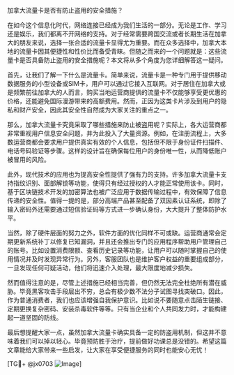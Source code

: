 加拿大流量卡是否有防止盗用的安全措施？

在如今这个信息化时代，网络连接已经成为我们生活的一部分。无论是工作、学习还是娱乐，我们都离不开网络的支持。对于经常需要跨国交流或者长期生活在加拿大的朋友来说，选择一张合适的流量卡显得尤为重要。而在众多选择中，加拿大本地的流量卡因其便捷性和性价比而备受青睐。但随之而来的一个问题就是：这些流量卡是否具备防止盗用的安全措施呢？本文将从多个角度为您详细解答这一疑问。

首先，让我们了解一下什么是流量卡。简单来说，流量卡是一种专门用于提供移动数据服务的小型设备或SIM卡，用户可以通过它接入互联网。对于居住在加拿大或是频繁前往加拿大的人而言，购买当地运营商提供的流量卡不仅能够享受更优惠的价格，还能避免国际漫游带来的高额费用。然而，正因为这类卡片涉及到用户的隐私和财产安全，因此其安全性自然成为大家关注的重点之一。

那么，加拿大流量卡究竟采取了哪些措施来防止被盗用呢？实际上，各大运营商都非常重视用户信息安全问题，并为此投入了大量资源。例如，在注册流程上，大多数运营商都会要求用户提供真实有效的个人信息，包括但不限于身份证件扫描件、电话号码验证等步骤。这样的设计旨在确保每位用户的身份唯一性，从而降低账户被冒用的风险。

此外，现代技术的应用也为提高安全性提供了强有力的支持。许多加拿大流量卡支持指纹识别、面部解锁等功能，使得只有经过授权的人才能正常使用该卡。同时，基于区块链技术开发的加密算法也被广泛应用于数据传输过程中，有效保障了信息传递的安全性。值得一提的是，部分高端产品甚至配备了双因素认证系统，即除了输入密码外还需要通过短信验证码等方式进一步确认身份，大大提升了整体防护水平。

当然，除了硬件层面的努力之外，软件方面的优化同样不可或缺。运营商通常会定期更新系统补丁以修复已知漏洞，并且还会推出专门的应用程序帮助用户管理自己的账号。比如设置消费限额、查看历史记录等功能，让用户可以随时掌握自己的使用情况并及时发现异常行为。另外，客服团队也是维护客户权益的重要组成部分，一旦发现任何可疑活动，他们将迅速介入处理，最大限度地减少损失。

然而值得注意的是，尽管上述措施已经相当完善，但仍然无法完全杜绝所有潜在威胁。毕竟黑客攻击手段层出不穷，总会有极少数不法分子试图寻找突破口。因此，作为普通消费者，我们也应该增强自我保护意识。比如说不要随意点击陌生链接、定期更换复杂密码、安装杀毒软件等等。只有当企业和个人共同发力时，才能构建起一道坚固的防线。

最后想提醒大家一点，虽然加拿大流量卡确实具备一定的防盗用机制，但这并不意味着我们可以掉以轻心。毕竟预防胜于治疗，提前做好功课总是没错的。希望这篇文章能给大家带来一些启发，让大家在享受便捷服务的同时也能安心无忧！

[TG💪+ @jx0703 ![Image](https://github.com/user-attachments/assets/dbca1d08-cadb-493c-b0ec-ad6f7a83f270)]